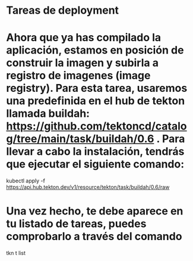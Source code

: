 # Tareas de deployment

# Ahora que ya has compilado la aplicación, estamos en posición de construir la imagen y subirla a registro de imagenes (image registry). Para esta tarea, usaremos una predefinida en el hub de tekton llamada buildah: https://github.com/tektoncd/catalog/tree/main/task/buildah/0.6 . Para llevar a cabo la instalación, tendrás que ejecutar el siguiente comando:

kubectl apply -f https://api.hub.tekton.dev/v1/resource/tekton/task/buildah/0.6/raw

# Una vez hecho, te debe aparece en tu listado de tareas, puedes comprobarlo a través del comando

tkn t list
